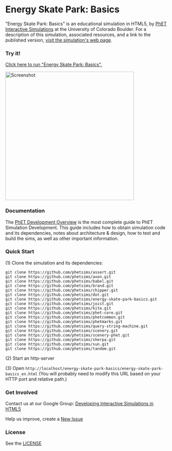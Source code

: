 Energy Skate Park: Basics
=============
"Energy Skate Park: Basics" is an educational simulation in HTML5, by <a href="https://phet.colorado.edu/" target="_blank">PhET Interactive Simulations</a>
at the University of Colorado Boulder.
For a description of this simulation, associated resources, and a link to the published version,
<a href="https://phet.colorado.edu/en/simulation/energy-skate-park-basics" target="_blank">visit the simulation's web page</a>.

### Try it!

<a href="https://phet.colorado.edu/sims/html/energy-skate-park-basics/latest/energy-skate-park-basics_en.html" target="_blank">Click here to run "Energy Skate Park: Basics".</a>

<a href="https://phet.colorado.edu/sims/html/energy-skate-park-basics/latest/energy-skate-park-basics_en.html" target="_blank">
<img src="https://raw.githubusercontent.com/phetsims/energy-skate-park-basics/master/assets/energy-skate-park-basics-screenshot.png" alt="Screenshot" style="width: 400px;"/>
</a>

### Documentation
The <a href="http://bit.ly/phet-html5-development-overview" target="_blank">PhET Development Overview</a> is the most complete guide to PhET Simulation
Development. This guide includes how to obtain simulation code and its dependencies, notes about architecture & design, how to test and build
the sims, as well as other important information.

### Quick Start
(1) Clone the simulation and its dependencies:
```
git clone https://github.com/phetsims/assert.git
git clone https://github.com/phetsims/axon.git
git clone https://github.com/phetsims/babel.git
git clone https://github.com/phetsims/brand.git
git clone https://github.com/phetsims/chipper.git
git clone https://github.com/phetsims/dot.git
git clone https://github.com/phetsims/energy-skate-park-basics.git
git clone https://github.com/phetsims/joist.git
git clone https://github.com/phetsims/kite.git
git clone https://github.com/phetsims/phet-core.git
git clone https://github.com/phetsims/phetcommon.git
git clone https://github.com/phetsims/phetmarks.git
git clone https://github.com/phetsims/query-string-machine.git
git clone https://github.com/phetsims/scenery.git
git clone https://github.com/phetsims/scenery-phet.git
git clone https://github.com/phetsims/sherpa.git
git clone https://github.com/phetsims/sun.git
git clone https://github.com/phetsims/tandem.git
```
(2) Start an http-server

(3) Open `http://localhost/energy-skate-park-basics/energy-skate-park-basics_en.html` (You will probably need to modify this URL based on your HTTP port and relative path.)

### Get Involved

Contact us at our Google Group: <a href="http://groups.google.com/forum/#!forum/developing-interactive-simulations-in-html5" target="_blank">Developing Interactive Simulations in HTML5</a>

Help us improve, create a <a href="http://github.com/phetsims/energy-skate-park-basics/issues/new" target="_blank">New Issue</a>

### License
See the <a href="https://github.com/phetsims/energy-skate-park-basics/blob/master/LICENSE" target="_blank">LICENSE</a>
